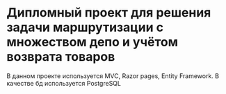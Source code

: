 # Дипломный проект для решения задачи маршрутизации с множеством депо и учётом возврата товаров
В данном проекте используется MVC, Razor pages, Entity Framework. В качестве бд используется PostgreSQL


